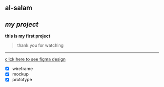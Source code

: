 ## al-salam
*my project*
--------------------------------
**this is my first project**
> thank you for watching
-------------------------------
[click here to see figma design](https://www.figma.com/design/M79gR3wAvemujRGD2D6h2c/kindergartenfinal?node-id=18-49&node-type=instance&t=qJUXDUBs7YhA3wXy-0)

- [x] wireframe
- [x] mockup
- [x] prototype
